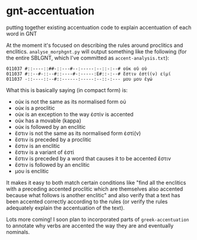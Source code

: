 # gnt-accentuation

putting together existing accentuation code to explain accentuation of each word in GNT

At the moment it's focused on describing the rules around proclitics and enclitics. `analyse_morphgnt.py` will output something like the following (for the entire SBLGNT, which I've committed as `accent-analysis.txt`):

```
011037 #::----::##-::---#--:-----:--::-:--# οὐκ οὐ οὐ
011037 #::--#-::--#::----#-:-----:E#::-:--# ἔστιν ἐστί(ν) εἰμί
011037 -::----::--#::------:-----:--::-:--- μου μου ἐγώ
```

What this is basically saying (in compact form) is:

- οὐκ is not the same as its normalised form οὐ
- οὐκ is a proclitic
- οὐκ is an exception to the way ἐστίν is accented
- οὐκ has a movable (kappa)
- οὐκ is followed by an enclitic
- ἔστιν is not the same as its normalised form ἐστί(ν)
- ἔστιν is preceded by a proclitic
- ἔστιν is an enclitic
- ἔστιν is a variant of ἐστί
- ἔστιν is preceded by a word that causes it to be accented ἔστιν
- ἔστιν is followed by an enclitic
- μου is enclitic

It makes it easy to both match certain conditions like "find all the enclitics with a preceding accented proclitic which are themselves also accented because what follows is another enclitic" and also verify that a text has been accented correctly according to the rules (or verify the rules adequately explain the accentuation of the text).

Lots more coming! I soon plan to incorporated parts of `greek-accentuation` to annotate why verbs are accented the way they are and eventually nominals.
